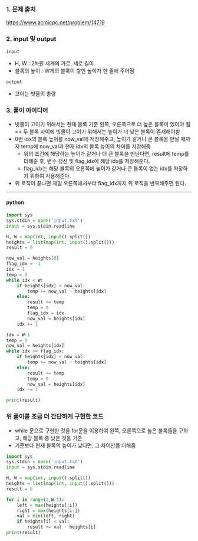 

### 1. 문제 출처
   https://www.acmicpc.net/problem/14719

### 2. input 및 output

`input`
 - H, W : 2차원 세계의 가로, 세로 길이
 - 블록의 높이 : W개의 블록이 쌓인 높이가 한 줄에 주어짐

`output`
 - 고이는 빗물의 총량
### 3. 풀이 아이디어

- 빗물이 고이기 위해서는 현재 블록 기준 왼쪽, 오른쪽으로  더 높은 블록이 있어야 됨 => 두 블록 사이에 빗물이 고이기 위해서는 높이가 더 낮은 블록이 존재해야함
- 0번 idx의 블록 높이를 now_val에 저장해주고, 높이가 같거나 큰 블록을 만날 때까지 temp에 now_val과 현재 idx의 블록 높이의 차이를 저장해줌
	- 위의 조건에 해당하는 높이가 같거나 더 큰 블록을 만난다면, result에 temp를 더해준 후, 변수 갱신 및 flag_idx에 해당 idx를 저장해준다.
	- flag_idx는 해당 블록의 오른쪽에 높이가 같거나 큰 블록이 없는 idx를 저장하기 위하여 사용해준다.
- 위 로직이 끝나면 제일 오른쪽에서부터 flag_idx까지 위 로직을 반복해주면 된다.
---

#### python

```python
import sys
sys.stdin = open('input.txt')
input = sys.stdin.readline

H, W = map(int, input().split())
heights = list(map(int, input().split()))
result = 0

now_val = heights[0]
flag_idx = -1
idx = 1
temp = 0
while idx < W:
    if heights[idx] < now_val:
        temp += now_val - heights[idx]
    else:
        result += temp
        temp = 0
        flag_idx = idx
        now_val = heights[idx]
    idx += 1

idx = W-1
temp = 0
now_val = heights[idx]
while idx >= flag_idx:
    if heights[idx] < now_val:
        temp += now_val - heights[idx]
    else:
        result += temp
        temp = 0
        now_val = heights[idx]
    idx -= 1

print(result)

```

### **위 풀이를 조금 더 간단하게 구현한 코드**
- while 문으로 구현한 것을 for문을 이용하여 왼쪽, 오른쪽으로  높은 블록들을 구하고, 해당 블록 중 낮은 것을 기준
- 기준보다 현재 블록의 높이가 낮다면, 그 차이만큼 더해줌

```python
import sys
sys.stdin = open('input.txt')
input = sys.stdin.readline

H, W = map(int, input().split())
heights = list(map(int, input().split()))
result = 0

for i in range(1,W-1):
    left = max(heights[:i])
    right = max(heights[i:])
    val = min(left, right)
    if heights[i] < val:
        result += val - heights[i]
print(result)
```